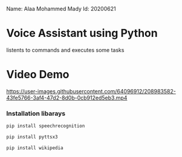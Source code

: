 Name: Alaa Mohammed Mady
Id: 20200621

# Voice Assistant using Python

listents to commands and executes some tasks

# Video Demo


https://user-images.githubusercontent.com/64096912/208983582-43fe5766-3af4-47d2-8d0b-0cb912ed5eb3.mp4


### Installation libarays 

```bash
pip install speechrecognition
```

```bash
pip install pyttsx3
```

```bash
pip install wikipedia
```

